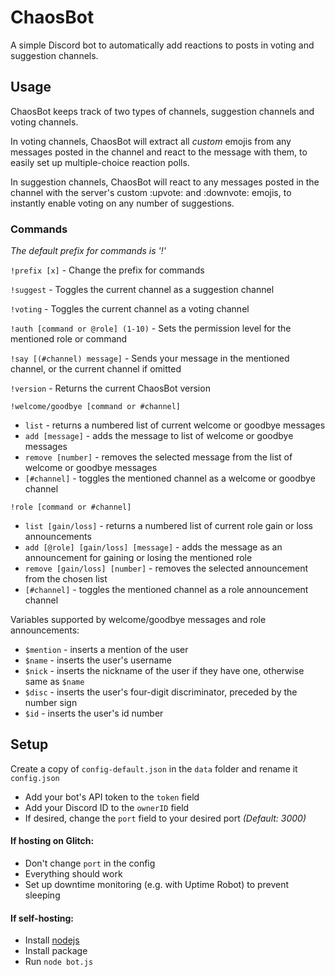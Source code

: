 # ChaosBot

A simple Discord bot to automatically add reactions to posts in voting and suggestion channels.

## Usage

ChaosBot keeps track of two types of channels, suggestion channels and voting channels.

In voting channels, ChaosBot will extract all *custom* emojis from any messages posted in the channel and react to the message with them, to easily set up multiple-choice reaction polls.


In suggestion channels, ChaosBot will react to any messages posted in the channel with the server's custom :upvote: and :downvote: emojis, to instantly enable voting on any number of suggestions.


### Commands
*The default prefix for commands is '!'*

`!prefix [x]` - Change the prefix for commands

`!suggest` - Toggles the current channel as a suggestion channel

`!voting` - Toggles the current channel as a voting channel

`!auth [command or @role] (1-10)` - Sets the permission level for the mentioned role or command

`!say [(#channel) message]` - Sends your message in the mentioned channel, or the current channel if omitted

`!version` - Returns the current ChaosBot version

`!welcome/goodbye [command or #channel]`
  * `list` - returns a numbered list of current welcome or goodbye messages
  * `add [message]` - adds the message to list of welcome or goodbye messages
  * `remove [number]` - removes the selected message from the list of welcome or goodbye messages
  * `[#channel]` - toggles the mentioned channel as a welcome or goodbye channel

`!role [command or #channel]`
  * `list [gain/loss]` - returns a numbered list of current role gain or loss announcements
  * `add [@role] [gain/loss] [message]` - adds the message as an announcement for gaining or losing the mentioned role
  * `remove [gain/loss] [number]` - removes the selected announcement from the chosen list
  * `[#channel]` - toggles the mentioned channel as a role announcement channel

 Variables supported by welcome/goodbye messages and role announcements:
 * `$mention` - inserts a mention of the user
 * `$name` - inserts the user's username
 * `$nick` - inserts the nickname of the user if they have one, otherwise same as `$name`
 * `$disc` - inserts the user's four-digit discriminator, preceded by the number sign
 * `$id` - inserts the user's id number


## Setup


Create a copy of `config-default.json` in the `data` folder and rename it `config.json`
- Add your bot's API token to the `token` field
- Add your Discord ID to the `ownerID` field
- If desired, change the `port` field to your desired port *(Default: 3000)*


#### If hosting on Glitch:
- Don't change `port` in the config
- Everything should work
- Set up downtime monitoring (e.g. with Uptime Robot) to prevent sleeping


#### If self-hosting:
- Install [nodejs](https://nodejs.org)
- Install package
- Run `node bot.js`
